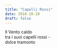 ```yaml
---
title: "Capelli Rossi"
date: 2018-10-28
draft: false
---
```


Il Vento caldo  
tra i suoi capelli rossi -  
dolce tramonto  
<!--more-->